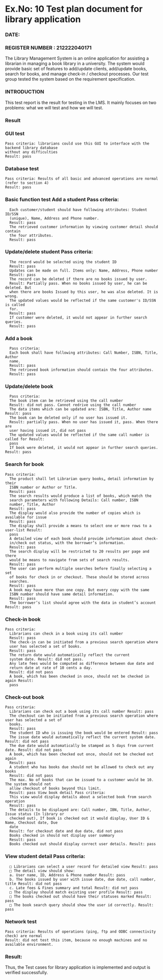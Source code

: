 # Ex.No: 10 Test plan document for library application

### DATE:                                                                           
### REGISTER NUMBER : 212222040171

The Library Management System is an online application for assisting a librarian in managing a 
book library in a university. The system would provide basic set of features to add/update clients, 
add/update books, search for books, and manage check-in / checkout processes. Our test group 
tested the system based on the requirement specification. 

### INTRODUCTION 
This test report is the result for testing in the LMS. It mainly focuses on two problems: what 
we will test and how we will test. 

### Result 
### GUI test 
```
Pass criteria: librarians could use this GUI to interface with the backend library database 
without any difficulties 
Result: pass
```

### Database test 
```
Pass criteria: Results of all basic and advanced operations are normal (refer to section 4) 
Result: pass 
```

### Basic function test Add a student Pass criteria: 
```
  Each customer/student should have following attributes: Student ID/SSN 
  (unique), Name, Address and Phone number. 
  Result: pass 
  The retrieved customer information by viewing customer detail should contain 
  the four attributes. 
  Result: pass 
```

### Update/delete student Pass criteria: 
```
  The record would be selected using the student ID 
  Result: pass 
  Updates can be made on full. Items only: Name, Address, Phone number 
  Result: pass 
  The record can be deleted if there are no books issued by user. 
  Result: Partially pass. When no books issued by user, he can be deleted. But 
  when there are books Issued by this user, he was also deleted. It is wrong. 
  The updated values would be reflected if the same customer's ID/SSN is called 
  for. 
  Result: pass 
  If customer were deleted, it would not appear in further search queries. 
  Result: pass
```

### Add a book 
```
  Pass criteria: 
  Each book shall have following attributes: Call Number, ISBN, Title, Author 
  name. 
  Result: pass 
  The retrieved book information should contain the four attributes. 
  Result: pass 
```

### Update/delete book 
```
  Pass criteria: 
  The book item can be retrieved using the call number 
  Result: did not pass. Cannot redrive using the call number 
  The data items which can be updated are: ISBN, Title, Author name Result: pass 
  The book can be deleted only if no user has issued it. 
  Result: partially pass. When no user has issued it, pass. When there are 
  user having issued it, did not pass 
  The updated values would be reflected if the same call number is called for Result: 
  pass 
  If book were deleted, it would not appear in further search queries. Result: pass
```
### Search for book
```
Pass criteria: 
  The product shall let Librarian query books„ detail information by their 
  ISBN number or Author or Title. 
  Result: pass 
  The search results would produce a list of books, which match the 
  search parameters with following Details: Call number, ISBN 
  number, Title, Author 
  Result: pass 
  The display would also provide the number of copies which is available for issue 
  Result: pass 
  The display shall provide a means to select one or more rows to a user-list Result: 
  pass 
  A detailed view of each book should provide information about check- 
  in/check out status, with the borrower’s information. 
  Result: pass 
  The search display will be restricted to 20 results per page and there 
  would be means to navigate from sets of search results. 
  Result: pass 
  The user can perform multiple searches before finally selecting a set 
  of books for check in or checkout. These should be stored across 
  searches. 
  Result: pass 
  A book may have more than one copy. But every copy with the same 
  ISBN number should have same detail information. 
  Result: pass 
  The borrower’s list should agree with the data in student’s account Result: pass 
```

### Check-in book 
```
Pass criteria: 
  Librarians can check in a book using its call number 
  Result: pass 
  The check-in can be initiated from a previous search operation where 
  user has selected a set of books. 
  Result: pass 
  The return date would automatically reflect the current 
  system date. Result: did not pass. 
  Any late fees would be computed as difference between due date and 
  return date at rate of 10 cents a day. 
  Result: did not pass 
  A book, which has been checked in once, should not be checked in again Result: 
  pass
```

### Check-out book 
```
Pass criteria:
  Librarians can check out a book using its call number Result: pass 
  The checkout can be initiated from a previous search operation where user has selected a set of 
  books. 
  Result: pass 
  The student ID who is issuing the book would be entered Result: pass 
  The issue date would automatically reflect the current system date. Result: did not pass 
  The due date would automatically be stamped as 5 days from current date. Result: did not pass 
  A book, which has been checked out once, should not be checked out again 
  Result: pass 
  A student who has books due should not be allowed to check out any books 
  Result: did not pass 
  The max. No of books that can be issued to a customer would be 10. The system should not 
  allow checkout of books beyond this limit. 
  Result: pass View book detail Pass criteria: 
  This view would display details about a selected book from search operation 
  Result: pass 
  The details to be displayed are: Call number, IBN, Title, Author, Issue status (In library or 
  checked out), If book is checked out it would display, User ID & Name, Checkout date, Due 
  date 
  Result: for checkout date and due date, did not pass 
  Books checked in should not display user summary 
  Result: pass 
  Books checked out should display correct user details. Result: pass 
```

### View student detail Pass criteria: 
```
  □ Librarians can select a user record for detailed view Result: pass 
  □ The detail view should show: 
  a. User name, ID, Address & Phone number Result: pass 
  b. The books issued by user with issue date, due date, call number, title Result: did not pass 
  c. Late fees & Fines summary and total Result: did not pass 
  □ The display should match existing user profile Result: pass 
  □ The books checked out should have their statuses marked Result: pass 
  □ The book search query should show the user id correctly. Result: pass 
```
### Network test 
 ```
Pass criteria: Results of operations (ping, ftp and ODBC connectivity check) are normal 
Result: did not test this item, because no enough machines and no available environment.
```

### Result: 
Thus, the Test cases for library application is implemented and output is verified successfully.
